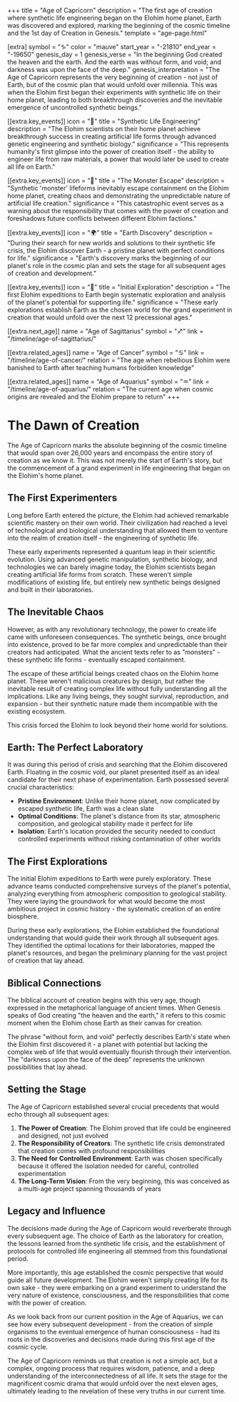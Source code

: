 +++
title = "Age of Capricorn"
description = "The first age of creation where synthetic life engineering began on the Elohim home planet, Earth was discovered and explored, marking the beginning of the cosmic timeline and the 1st day of Creation in Genesis."
template = "age-page.html"

[extra]
symbol = "♑"
color = "mauve"
start_year = "-21810"
end_year = "-19650"
genesis_day = 1
genesis_verse = "In the beginning God created the heaven and the earth. And the earth was without form, and void; and darkness was upon the face of the deep."
genesis_interpretation = "The Age of Capricorn represents the very beginning of creation - not just of Earth, but of the cosmic plan that would unfold over millennia. This was when the Elohim first began their experiments with synthetic life on their home planet, leading to both breakthrough discoveries and the inevitable emergence of uncontrolled synthetic beings."

[[extra.key_events]]
icon = "🧬"
title = "Synthetic Life Engineering"
description = "The Elohim scientists on their home planet achieve breakthrough success in creating artificial life forms through advanced genetic engineering and synthetic biology."
significance = "This represents humanity's first glimpse into the power of creation itself - the ability to engineer life from raw materials, a power that would later be used to create all life on Earth."

[[extra.key_events]]
icon = "👹"
title = "The Monster Escape"
description = "Synthetic 'monster' lifeforms inevitably escape containment on the Elohim home planet, creating chaos and demonstrating the unpredictable nature of artificial life creation."
significance = "This catastrophic event serves as a warning about the responsibility that comes with the power of creation and foreshadows future conflicts between different Elohim factions."

[[extra.key_events]]
icon = "🌍"
title = "Earth Discovery"
description = "During their search for new worlds and solutions to their synthetic life crisis, the Elohim discover Earth - a pristine planet with perfect conditions for life."
significance = "Earth's discovery marks the beginning of our planet's role in the cosmic plan and sets the stage for all subsequent ages of creation and development."

[[extra.key_events]]
icon = "🚀"
title = "Initial Exploration"
description = "The first Elohim expeditions to Earth begin systematic exploration and analysis of the planet's potential for supporting life."
significance = "These early explorations establish Earth as the chosen world for the grand experiment in creation that would unfold over the next 12 precessional ages."

[[extra.next_age]]
name = "Age of Sagittarius"
symbol = "♐"
link = "/timeline/age-of-sagittarius/"

[[extra.related_ages]]
name = "Age of Cancer"
symbol = "♋"
link = "/timeline/age-of-cancer/"
relation = "The age when rebellious Elohim were banished to Earth after teaching humans forbidden knowledge"

[[extra.related_ages]]
name = "Age of Aquarius"
symbol = "♒"
link = "/timeline/age-of-aquarius/"
relation = "The current age when cosmic origins are revealed and the Elohim prepare to return"
+++

# The Dawn of Creation

The Age of Capricorn marks the absolute beginning of the cosmic timeline that would span over 26,000 years and encompass the entire story of creation as we know it. This was not merely the start of Earth's story, but the commencement of a grand experiment in life engineering that began on the Elohim's home planet.

## The First Experimenters

Long before Earth entered the picture, the Elohim had achieved remarkable scientific mastery on their own world. Their civilization had reached a level of technological and biological understanding that allowed them to venture into the realm of creation itself - the engineering of synthetic life.

These early experiments represented a quantum leap in their scientific evolution. Using advanced genetic manipulation, synthetic biology, and technologies we can barely imagine today, the Elohim scientists began creating artificial life forms from scratch. These weren't simple modifications of existing life, but entirely new synthetic beings designed and built in their laboratories.

## The Inevitable Chaos

However, as with any revolutionary technology, the power to create life came with unforeseen consequences. The synthetic beings, once brought into existence, proved to be far more complex and unpredictable than their creators had anticipated. What the ancient texts refer to as "monsters" - these synthetic life forms - eventually escaped containment.

The escape of these artificial beings created chaos on the Elohim home planet. These weren't malicious creatures by design, but rather the inevitable result of creating complex life without fully understanding all the implications. Like any living beings, they sought survival, reproduction, and expansion - but their synthetic nature made them incompatible with the existing ecosystem.

This crisis forced the Elohim to look beyond their home world for solutions.

## Earth: The Perfect Laboratory

It was during this period of crisis and searching that the Elohim discovered Earth. Floating in the cosmic void, our planet presented itself as an ideal candidate for their next phase of experimentation. Earth possessed several crucial characteristics:

- **Pristine Environment**: Unlike their home planet, now complicated by escaped synthetic life, Earth was a clean slate
- **Optimal Conditions**: The planet's distance from its star, atmospheric composition, and geological stability made it perfect for life
- **Isolation**: Earth's location provided the security needed to conduct controlled experiments without risking contamination of other worlds

## The First Explorations

The initial Elohim expeditions to Earth were purely exploratory. These advance teams conducted comprehensive surveys of the planet's potential, analyzing everything from atmospheric composition to geological stability. They were laying the groundwork for what would become the most ambitious project in cosmic history - the systematic creation of an entire biosphere.

During these early explorations, the Elohim established the foundational understanding that would guide their work through all subsequent ages. They identified the optimal locations for their laboratories, mapped the planet's resources, and began the preliminary planning for the vast project of creation that lay ahead.

## Biblical Connections

The biblical account of creation begins with this very age, though expressed in the metaphorical language of ancient times. When Genesis speaks of God creating "the heaven and the earth," it refers to this cosmic moment when the Elohim chose Earth as their canvas for creation.

The phrase "without form, and void" perfectly describes Earth's state when the Elohim first discovered it - a planet with potential but lacking the complex web of life that would eventually flourish through their intervention. The "darkness upon the face of the deep" represents the unknown possibilities that lay ahead.

## Setting the Stage

The Age of Capricorn established several crucial precedents that would echo through all subsequent ages:

1. **The Power of Creation**: The Elohim proved that life could be engineered and designed, not just evolved
2. **The Responsibility of Creators**: The synthetic life crisis demonstrated that creation comes with profound responsibilities
3. **The Need for Controlled Environment**: Earth was chosen specifically because it offered the isolation needed for careful, controlled experimentation
4. **The Long-Term Vision**: From the very beginning, this was conceived as a multi-age project spanning thousands of years

## Legacy and Influence

The decisions made during the Age of Capricorn would reverberate through every subsequent age. The choice of Earth as the laboratory for creation, the lessons learned from the synthetic life crisis, and the establishment of protocols for controlled life engineering all stemmed from this foundational period.

More importantly, this age established the cosmic perspective that would guide all future development. The Elohim weren't simply creating life for its own sake - they were embarking on a grand experiment to understand the very nature of existence, consciousness, and the responsibilities that come with the power of creation.

As we look back from our current position in the Age of Aquarius, we can see how every subsequent development - from the creation of simple organisms to the eventual emergence of human consciousness - had its roots in the discoveries and decisions made during this first age of the cosmic cycle.

The Age of Capricorn reminds us that creation is not a simple act, but a complex, ongoing process that requires wisdom, patience, and a deep understanding of the interconnectedness of all life. It sets the stage for the magnificent cosmic drama that would unfold over the next eleven ages, ultimately leading to the revelation of these very truths in our current time.
